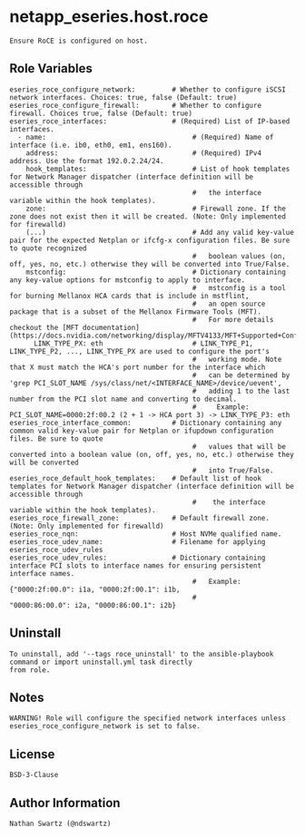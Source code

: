 # netapp_eseries.host.roce
    Ensure RoCE is configured on host.

## Role Variables
    eseries_roce_configure_network:         # Whether to configure iSCSI network interfaces. Choices: true, false (Default: true)
    eseries_roce_configure_firewall:        # Whether to configure firewall. Choices true, false (Default: true)
    eseries_roce_interfaces:                # (Required) List of IP-based interfaces.
      - name:                                    # (Required) Name of interface (i.e. ib0, eth0, em1, ens160).
        address:                                 # (Required) IPv4 address. Use the format 192.0.2.24/24.
        hook_templates:                          # List of hook templates for Network Manager dispatcher (interface definition will be accessible through
                                                 #   the interface variable within the hook templates).
        zone:                                    # Firewall zone. If the zone does not exist then it will be created. (Note: Only implemented for firewalld)
        (...)                                    # Add any valid key-value pair for the expected Netplan or ifcfg-x configuration files. Be sure to quote recognized
                                                 #   boolean values (on, off, yes, no, etc.) otherwise they will be converted into True/False.
        mstconfig:                               # Dictionary containing any key-value options for mstconfig to apply to interface.
                                                 #   mstconfig is a tool for burning Mellanox HCA cards that is include in mstflint,
                                                 #   an open source package that is a subset of the Mellanox Firmware Tools (MFT).
                                                 #   For more details checkout the [MFT documentation](https://docs.nvidia.com/networking/display/MFTV4133/MFT+Supported+Configurations+and+Parameters)
          LINK_TYPE_PX: eth                      # LINK_TYPE_P1, LINK_TYPE_P2, ..., LINK_TYPE_PX are used to configure the port's
                                                 #   working mode. Note that X must match the HCA's port number for the interface which
                                                 #   can be determined by 'grep PCI_SLOT_NAME /sys/class/net/<INTERFACE_NAME>/device/uevent',
                                                 #   adding 1 to the last number from the PCI slot name and converting to decimal.
                                                 #     Example: PCI_SLOT_NAME=0000:2f:00.2 (2 + 1 -> HCA port 3) -> LINK_TYPE_P3: eth
    eseries_roce_interface_common:          # Dictionary containing any common valid key-value pair for Netplan or ifupdown configuration files. Be sure to quote
                                                 #   values that will be converted into a boolean value (on, off, yes, no, etc.) otherwise they will be converted
                                                 #   into True/False.
    eseries_roce_default_hook_templates:    # Default list of hook templates for Network Manager dispatcher (interface definition will be accessible through
                                                 #    the interface variable within the hook templates).
    eseries_roce_firewall_zone:             # Default firewall zone. (Note: Only implemented for firewalld)
    eseries_roce_nqn:                       # Host NVMe qualified name.
    eseries_roce_udev_name:                 # Filename for applying eseries_roce_udev_rules
    eseries_roce_udev_rules:                # Dictionary containing interface PCI slots to interface names for ensuring persistent interface names.
                                                 #   Example: {"0000:2f:00.0": i1a, "0000:2f:00.1": i1b,
                                                 #             "0000:86:00.0": i2a, "0000:86:00.1": i2b}

## Uninstall
    To uninstall, add '--tags roce_uninstall' to the ansible-playbook command or import uninstall.yml task directly
    from role.

## Notes
    WARNING! Role will configure the specified network interfaces unless eseries_roce_configure_network is set to false.

## License
    BSD-3-Clause

## Author Information
    Nathan Swartz (@ndswartz)
